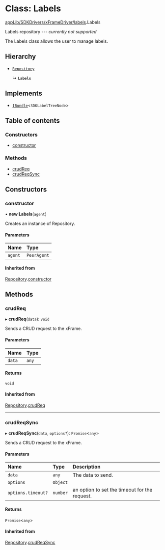 # Class: Labels

[appLib/SDKDrivers/xFrameDriver/labels](../modules/appLib_SDKDrivers_xFrameDriver_labels.md).Labels

Labels repository --- *currently not supported*

The Labels class allows the user to manage labels.

## Hierarchy

- [`Repository`](appLib_SDKDrivers_xFrameDriver_repository.Repository.md)

  ↳ **`Labels`**

## Implements

- [`IBundle`](../interfaces/sdkApi_interfaces_bundles.IBundle.md)<`SDKLabelTreeNode`\>

## Table of contents

### Constructors

- [constructor](appLib_SDKDrivers_xFrameDriver_labels.Labels.md#constructor)

### Methods

- [crudReq](appLib_SDKDrivers_xFrameDriver_labels.Labels.md#crudreq)
- [crudReqSync](appLib_SDKDrivers_xFrameDriver_labels.Labels.md#crudreqsync)

## Constructors

### constructor

• **new Labels**(`agent`)

Creates an instance of Repository.

#### Parameters

| Name | Type |
| :------ | :------ |
| `agent` | `PeerAgent` |

#### Inherited from

[Repository](appLib_SDKDrivers_xFrameDriver_repository.Repository.md).[constructor](appLib_SDKDrivers_xFrameDriver_repository.Repository.md#constructor)

## Methods

### crudReq

▸ **crudReq**(`data`): `void`

Sends a CRUD request to the xFrame.

#### Parameters

| Name | Type |
| :------ | :------ |
| `data` | `any` |

#### Returns

`void`

#### Inherited from

[Repository](appLib_SDKDrivers_xFrameDriver_repository.Repository.md).[crudReq](appLib_SDKDrivers_xFrameDriver_repository.Repository.md#crudreq)

___

### crudReqSync

▸ **crudReqSync**(`data`, `options?`): `Promise`<`any`\>

Sends a CRUD request to the xFrame.

#### Parameters

| Name | Type | Description |
| :------ | :------ | :------ |
| `data` | `any` | The data to send. |
| `options` | `Object` |  |
| `options.timeout?` | `number` | an option to set the timeout for the request. |

#### Returns

`Promise`<`any`\>

#### Inherited from

[Repository](appLib_SDKDrivers_xFrameDriver_repository.Repository.md).[crudReqSync](appLib_SDKDrivers_xFrameDriver_repository.Repository.md#crudreqsync)
